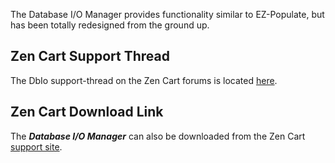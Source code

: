 The Database I/O Manager provides functionality similar to EZ-Populate, but has been totally redesigned from the ground up.

## Zen Cart Support Thread

The DbIo support-thread on the Zen Cart forums is located [here](https://www.zen-cart.com/showthread.php?220569-Database-I-O-Manager-(DbIo)-Plugin-Support-Thread).

## Zen Cart Download Link

The _**Database I/O Manager**_ can also be downloaded from the Zen Cart [support site](https://www.zen-cart.com/downloads.php?do=file&id=2091).
